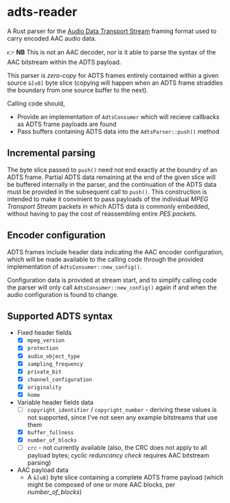 # adts-reader
A Rust parser for the [Audio Data Transport Stream](https://wiki.multimedia.cx/index.php/ADTS)
framing format used to carry encoded AAC audio data.

👉 **NB** This is not an AAC decoder, nor is it able to parse the syntax of the AAC bitstream within the ADTS payload.

This parser is _zero-copy_ for ADTS frames entirely contained within a given source `&[u8]` byte slice (copying will
happen when an ADTS frame straddles the boundary from one source buffer to the next).

Calling code should,
 - Provide an implementation of `AdtsConsumer` which will recieve callbacks as ADTS frame payloads are found
 - Pass buffers containing ADTS data into the `AdtsParser::push()` method

## Incremental parsing
The byte slice passed to `push()` need not end exactly at the boundry of an ADTS frame.  Partial ADTS data
remaining at the end of the given slice will be buffered internally in the parser, and the continuation of the ADTS
data must be provided in the subsequent call to `push()`.  This construction is intended to make it convinient to pass
payloads of the individual _MPEG Transport Stream_ packets in which ADTS data is commonly embedded, without having to
pay the cost of reassembling entire _PES packets_.

## Encoder configuration
ADTS frames include header data indicating the AAC encoder configuration, which will be made available to the calling
code through the provided implementation of `AdtsConsumer::new_config()`.

Configuration data is provided at stream start, and to simplify calling code the parser will only call
`AdtsConsumer::new_config()` again if and when the audio configuration is found to change.

## Supported ADTS syntax

 * Fixed header fields
   * [x] `mpeg_version`
   * [x] `protection`
   * [x] `audio_object_type`
   * [x] `sampling_frequency`
   * [x] `private_bit`
   * [x] `channel_configuration`
   * [x] `originality`
   * [x] `home`
 * Variable header fields data
   * [ ] `copyright_identifier` / `copyright_number` - deriving these values is not supported, since I've not seen any
     example bitstreams that use them
   * [x] `buffer_fullness`
   * [x] `number_of_blocks`
   * [ ] `crc` - not currently available (also, the CRC does not apply to all payload bytes; _cyclic reduncancy check_
     requires AAC bitstream parsing)
 * AAC payload data
   * A `&[u8]` byte slice containing a complete ADTS frame payload (which might be composed of one or more AAC blocks,
     per _number_of_blocks_)